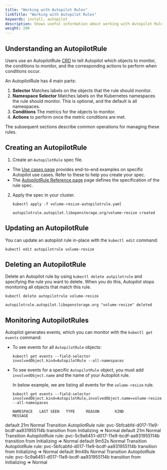 ```yaml
---
title: "Working with Autopilot Rules"
linkTitle: "Working with Autopilot Rules"
keywords: install, autopilot
description: Shows useful information about working with Autopilot Rules
weight: 200
---
```


## Understanding an AutopilotRule

Users use an AutopilotRule [CRD](https://kubernetes.io/docs/concepts/extend-kubernetes/api-extension/custom-resources/) to tell Autopilot which objects to monitor, the conditions to monitor, and the corresponding actions to perform when conditions occur.

An AutopilotRule has 4 main parts:

1. **Selector** Matches labels on the objects that the rule should monitor.
2. **Namespace Selector** Matches labels on the Kubernetes namespaces the rule should monitor. This is optional, and the default is all namespaces.
3. **Conditions** The metrics for the objects to monitor.
4. **Actions** to perform once the metric conditions are met.

The subsequent sections describe common operations for managing these rules.

## Creating an AutopilotRule

1. Create an `AutopilotRule` spec file.
  * The [Use cases page](/portworx-install-with-kubernetes/autopilot/use-cases/) provides end-to-end examples on specific Autopilot use cases. Refer to these to help you create your spec.
  * The [AutopilotRule Reference page](/portworx-install-with-kubernetes/autopilot/reference) page defines the specification of the rule spec.

2. Apply the spec in your cluster.

    ```text
    kubectl apply -f volume-resize-autopilotrule.yaml
    ```
    ```output
    autopilotrule.autopilot.libopenstorage.org/volume-resize created
    ```

## Updating an AutopilotRule

You can update an autopilot rule in-place with the `kubectl edit` command:

```text
kubectl edit autopilotrule volume-resize
```

## Deleting an AutopilotRule

Delete an Autopilot rule by using `kubectl delete autpilotrule` and specifying the rule you want to delete. When you do this, Autopilot stops monitoring all objects that match this rule.

```text
kubectl delete autopilotrule volume-resize
```
```output
autopilotrule.autopilot.libopenstorage.org "volume-resize" deleted
```


## Monitoring AutopilotRules

Autopilot generates events, which you can monitor with the `kubectl get events` command:

* To see events for all `AutopilotRule` objects:
  ```text
  kubectl get events --field-selector involvedObject.kind=AutopilotRule --all-namespaces
  ```

* To see events for a specific `AutopilotRule` object, you must add `involvedObject.name` and the name of your Autopilot rule.

  In below example, we are listing all events for the `volume-resize` rule.
  ```text
  kubectl get events --field-selector involvedObject.kind=AutopilotRule,involvedObject.name=volume-resize --all-namespaces
  ```
  ```output
  NAMESPACE   LAST SEEN   TYPE     REASON       KIND            MESSAGE
default     21m         Normal   Transition   AutopilotRule   rule: pvc-5bfcabfd-d017-11e9-bcdf-aa931955114b transition from Initializing => Normal
default     21m         Normal   Transition   AutopilotRule   rule: pvc-5c9a6451-d017-11e9-bcdf-aa931955114b transition from Initializing => Normal
default     9m52s       Normal   Transition   AutopilotRule   rule: pvc-5bfcabfd-d017-11e9-bcdf-aa931955114b transition from Initializing => Normal
default     9m48s       Normal   Transition   AutopilotRule   rule: pvc-5c9a6451-d017-11e9-bcdf-aa931955114b transition from Initializing => Normal
```
